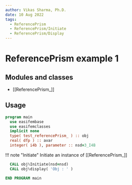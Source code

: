 ```yaml
---
author: Vikas Sharma, Ph.D.
date: 10 Aug 2022
tags:
  - ReferencePrism
  - ReferencePrism/Initiate
  - ReferencePrism/Display
---
```


# ReferencePrism example 1

## Modules and classes

- [[ReferencePrism_]]

## Usage

``` fortran
program main
  use easifembase
  use easifemclasses
  implicit none
  type( test_referencePrism_ ) :: obj
  real( dfp ) :: avar
  integer( i4b ), parameter :: nsd=3_I4B
```

!!! note "Initiate"
    Initiate an instance of [[ReferencePrism_]]

```fortran
  CALL obj%Initiate(nsd=nsd)
  CALL obj%display( 'Obj : ' )
```

```fortran
END PROGRAM main
```
